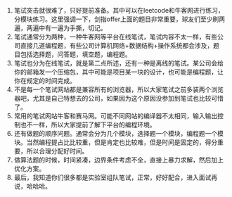 1. 笔试突击就很难了，只好提前准备。其中可以在leetcode和牛客网进行练习，分模块练习。这里强调一下，剑指offer上面的题目非常重要，球友们至少刷两遍，两遍中有一遍为手撕，切记。
2. 笔试通常分为两种，一种牛客网等平台在线笔试，笔试内容不太一样，有些公司直接几道编程题，有些公司计算机网络+数据结构+操作系统都会涉及，题目包括选择题，问答题，填空题，编程题。
3. 笔试也分为在线笔试，就是第二点所述，还有一种是离线的笔试。某公司会给你的邮箱发一个压缩包，其中可能是项目某一块的设计，也可能是编程题，让你在规定的时间完成。
4. 不是每一个笔试网站都是兼容所有的浏览器，所以大家笔试之前多装两个浏览器吧，尤其是自己特想去的公司，如果因为这个原因没参加到笔试也比较可惜了。
5. 常用的笔试网站牛客和赛马网。可能不同网站的编译器不太相同，输入输出控制也不一样，所以大家提前了解下平台的编程环境。
6. 还有做题的顺序问题。通常会分为几个模块，选择题一个模块，编程题一个模块。当然编程提占比比较重，但是肯定也比较难，但是时间是固定的，得分重要，所以合理分配好时间。
7. 做算法题的时候，时间紧凑，边界条件考虑不全，直接上暴力求解，然后加上优化方案。
8. 最后，我知道你们很多都是实验室组队笔试，正常，好好配合，进入面试再说，哈哈哈。